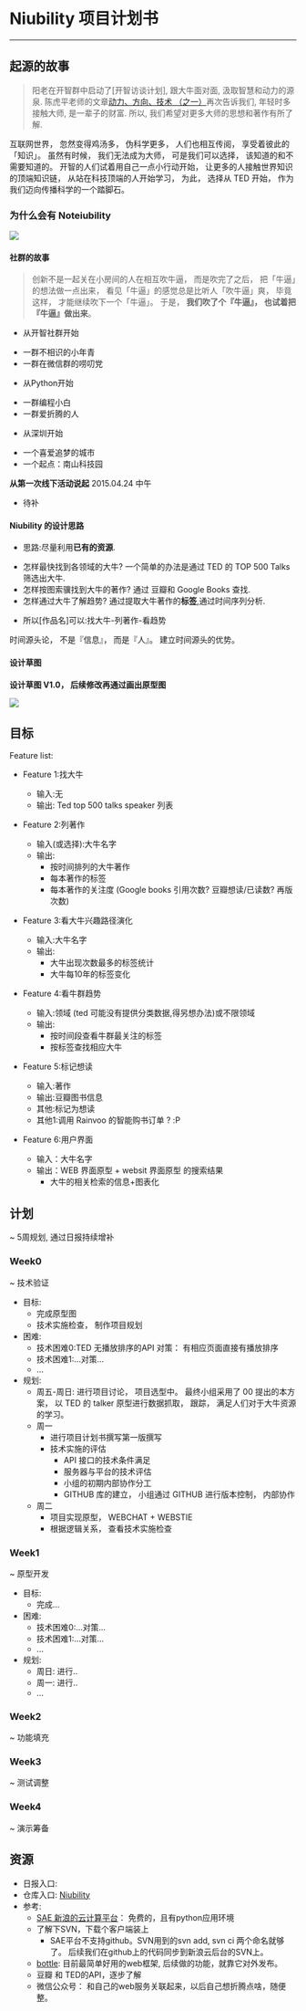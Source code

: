 # Niubility 项目计划书
---

## 起源的故事

> 阳老在开智群中启动了[开智访谈计划], 跟大牛面对面, 汲取智慧和动力的源泉. 陈虎平老师的文章[动力、方向、技术 （之一）](http://weibo.com/p/1001603836012089489228)再次告诉我们, 年轻时多接触大师, 是一辈子的财富. 所以, 我们希望对更多大师的思想和著作有所了解. 

互联网世界， 忽然变得鸡汤多， 伪科学更多， 人们也相互传阅， 享受着彼此的「知识」。 虽然有时候， 我们无法成为大师， 可是我们可以选择， 该知道的和不需要知道的。 开智的人们试着用自己一点小行动开始， 让更多的人接触世界知识的顶端知识链， 从站在科技顶端的人开始学习， 为此， 选择从 TED 开始， 作为我们迈向传播科学的一个踏脚石。 

### 为什么会有 **Noteiubility** 

![](http://img5.douban.com/view/photo/photo/public/p2240718208.jpg)

#### 社群的故事

> 创新不是一起关在小房间的人在相互吹牛逼， 而是吹完了之后， 把「牛逼」的想法做一点出来， 看见「牛逼」的感觉总是比听人「吹牛逼」爽， 毕竟这样， 才能继续吹下一个「牛逼」。 于是， **我们吹了个『牛逼』， 也试着把『牛逼』做出来**。

- 从开智社群开始
 + 一群不相识的小年青
 + 一群在微信群的唠叨党 
- 从Python开始
 + 一群编程小白
 + 一群爱折腾的人
- 从深圳开始
 + 一个喜爱追梦的城市
 + 一个起点：南山科技园

**从第一次线下活动说起** 2015.04.24 中午

- 待补

####  Niubility 的设计思路

- 思路:尽量利用**已有的资源**. 
 + 怎样最快找到各领域的大牛?  一个简单的办法是通过 TED 的 TOP 500 Talks 筛选出大牛. 
 + 怎样按图索骥找到大牛的著作?  通过 豆瓣和 Google Books 查找.
 + 怎样通过大牛了解趋势?  通过提取大牛著作的**标签**,通过时间序列分析.
- 所以[作品名]可以:找大牛-列著作-看趋势

时间源头论， 不是『信息』， 而是『人』。 建立时间源头的优势。 

#### 设计草图

**设计草图 V1.0， 后续修改再通过画出原型图**

![](/media/1.jpg)

## 目标
Feature list:

- Feature 1:找大牛
	+ 输入:无
	+ 输出: Ted top 500 talks speaker 列表
	
- Feature 2:列著作
	+ 输入(或选择):大牛名字
	+ 输出:
		- 按时间排列的大牛著作
		- 每本著作的标签
		- 每本著作的关注度 (Google books 引用次数? 豆瓣想读/已读数? 再版次数)


- Feature 3:看大牛兴趣路径演化
	+ 输入:大牛名字
	+ 输出:	
		- 大牛出现次数最多的标签统计
		- 大牛每10年的标签变化

- Feature 4:看牛群趋势
	+ 输入:领域 (ted 可能没有提供分类数据,得另想办法)或不限领域
	+ 输出:
		- 按时间段查看牛群最关注的标签
		- 按标签查找相应大牛

- Feature 5:标记想读
	+ 输入:著作
	+ 输出:豆瓣图书信息
	+ 其他:标记为想读
	+ 其他1:调用 Rainvoo 的智能购书订单 ? :P

- Feature 6:用户界面
   + 输入：大牛名字
   + 输出：WEB 界面原型 + websit 界面原型 的搜索结果
     + 大牛的相关检索的信息+图表化
	
## 计划
~ 5周规划, 通过日报持续增补

### Week0
~ 技术验证

- 目标:
    - 完成原型图
    - 技术实施检查， 制作项目规划
- 困难:
    - 技术困难0:TED 无播放排序的API 对策： 有相应页面直接有播放排序
    - 技术困难1:...对策...
    - ...
- 规划:
    - 周五-周日: 进行项目讨论， 项目选型中。 最终小组采用了 00 提出的本方案， 以 TED 的 talker 原型进行数据抓取， 跟踪， 满足人们对于大牛资源的学习。
    - 周一
      + 进行项目计划书撰写第一版撰写
      + 技术实施的评估
        + API 接口的技术条件满足
        + 服务器与平台的技术评估
        + 小组的初期内部协作分工
        + GITHUB 库的建立， 小组通过 GITHUB 进行版本控制， 内部协作
    - 周二
      + 项目实现原型， WEBCHAT + WEBSTIE
      + 根据逻辑关系， 查看技术实施检查 

### Week1
~ 原型开发

- 目标:
    - 完成...
- 困难:
    - 技术困难0:...对策...
    - 技术困难1:...对策...
    - ...
- 规划:
    - 周日: 进行..
    - 周一: 进行..
    - ...

### Week2
~ 功能填充

### Week3
~ 测试调整

### Week4
~ 演示筹备


## 资源
- 日报入口:
- 仓库入口: [Niubility](https://github.com/csufuyi/niubility)
- 参考:
    - [SAE 新浪的云计算平台](https://sae.sina.com.cn/)： 免费的，且有python应用环境
    - 了解下SVN，下载个客户端装上
      +  SAE平台不支持github。SVN用到的svn add, svn ci 两个命名就够了。
后续我们在github上的代码同步到新浪云后台的SVN上。
    - [bottle](http://bottlepy.org/docs/dev/index.html): 目前最简单好用的web框架, 后续做的功能，就靠它对外发布。
    - 豆瓣 和 TED的API，逐步了解
    - 微信公众号： 和自己的web服务关联起来，以后自己想折腾点啥，随便整。